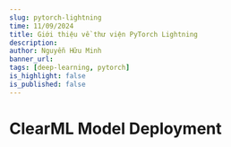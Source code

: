 ```yaml
---
slug: pytorch-lightning
time: 11/09/2024
title: Giới thiệu về thư viện PyTorch Lightning
description:
author: Nguyễn Hữu Minh
banner_url: 
tags: [deep-learning, pytorch]
is_highlight: false
is_published: false
---
```


# ClearML Model Deployment
